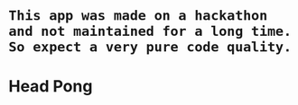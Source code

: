 # `This app was made on a hackathon and not maintained for a long time. So expect a very pure code quality.`

# Head Pong
